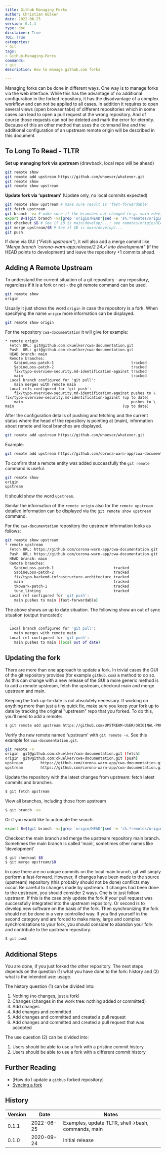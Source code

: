 ```yaml
---
title: Github Managing Forks
author: Christian Külker
date: 2022-06-25
version: 0.1.1
type: doc
disclaimer: True
TOC: True
categories:
- Git
tags:
- Github-Managing-Forks
commands:
- git
description: How to manage github.com forks

---
```


Managing forks can be done in different ways. One way is to manage forks via
the web interface. While this has the advantage of no additional configuration
in the forked repository, it has the disadvantage of a complex workflow and can
not be applied to all cases. In addition it requires to open several views
(open browser tabs) of different repositories which in some cases can lead to
open a pull request at the wrong repository. And of course those requests can
not be deleted and mark the error for eternity. Because of this an other method
that uses the command line and the additional configuration of an upstream
remote origin will be described in this document.

## To Long To Read - TLTR

**Set up managing fork via upstream**  (drawback, local repo will be ahead)

```bash
git remote show
git remote add upstream https://github.com/whoever/whatever.git
git remote show
git remote show upstream
```

**Update fork via 'upstream'** (Update only, no local commits expected)

```bash
git remote show upstream # make sure result is 'fast-forwardable'
git fetch upstream
git branch -va # make sure if the branches not changed (e.g. main->dev)
export B=$(git branch -va|grep 'origin/HEAD'|sed -e 's%.*remotes/origin/HEAD.*->\s\+origin/%%g')
git checkout $B # See if $B is main/develop/...: see remotes/origin/HEAD -> origin/BRANCH
git merge upstream/$B # See if $B is main/develop/...
git push
```

If done via GUI (_"Fetch upstream"_), it will also add a merge commit like
_"Merge branch 'corona-warn-app:release/2.24.x' into development"_ (if the HEAD
points to development) and leave the repository +1 commits ahead.

## Adding A Remote Upstream

To understand the current situation of a git repository - any repository,
regardless if it is a fork or not - the git remote command can be used.

```bash
git remote show
origin
```

Usually it just shows the word `origin` in case the repository is a fork. When
specifying the name `origin` more information can be displayed.

```bash
git remote show origin
```

For the repository `cwa-documentation` it will give for example:

```
* remote origin
  Fetch URL: git@github.com:ckuelker/cwa-documentation.git
  Push  URL: git@github.com:ckuelker/cwa-documentation.git
  HEAD branch: main
  Remote branches:
    SabineLoss-patch-1                                   tracked
    SabineLoss-patch-2                                   tracked
    fix/typo-overview-security.md-identification-against tracked
    main                                                 tracked
  Local branch configured for 'git pull':
    main merges with remote main
  Local refs configured for 'git push':
    fix/typo-overview-security.md-identification-against pushes to \
fix/typo-overview-security.md-identification-against (up to date)
    main                                                 pushes to \
main                                                 (up to date)
```

After the configuration details of pushing and fetching and the current status
where the head of the repository is pointing at (main), information about
remote and local branches are displayed.

```bash
git remote add upstream https://github.com/whoever/whatever.git
```

Example:

```bash
git remote add upstream https://github.com/corona-warn-app/cwa-documentation.git
```

To confirm that a remote entity was added successfully the `git remote` command
is useful.

```bash
git remote show
origin
upstream
```

It should show the word `upstream`.

Similar the information of the `remote origin` also for the `remote upstream`
detailed information can be displayed via the `git remote show upstream`
command.

For the `cwa-documentation` repository the upstream information looks as
follows:

```bash
git remote show upstream
* remote upstream
  Fetch URL: https://github.com/corona-warn-app/cwa-documentation.git
  Push  URL: https://github.com/corona-warn-app/cwa-documentation.git
  HEAD branch: main
  Remote branches:
    SabineLoss-patch-1                           tracked
    SabineLoss-patch-2                           tracked
    fix/typo-backend-infrastructure-architecture tracked
    main                                         tracked
    tkowark-patch-1                              tracked
    tune_linting                                 tracked
  Local ref configured for 'git push':
    main pushes to main (fast-forwardable)
```

The above shows an up to date situation. The following show an out of sync
situation (output truncated):

```bash
  ...
  Local branch configured for 'git pull':
    main merges with remote main
  Local ref configured for 'git push':
    main pushes to main (local out of date)
```

## Updating the fork

There are more than one approach to update a fork. In trivial cases the GUI of
the git repository provides (for example `github.com`) a method to do so. As
this can change with a new release of the GUI a more generic method is to add a
remote upstream, fetch the upstream, checkout main and merge upstream and main.

Keeping the fork up-to-date is not absolutely necessary. If working on
anything more than just a tiny quick fix, make sure you keep your fork up to
date by tracking the original "upstream" repo that you forked. To do this,
you'll need to add a remote:

```bash
$ git remote add upstream https://github.com/UPSTREAM-USER/ORIGINAL-PROJECT.git
```

Verify the new remote named 'upstream' with `git remote -v`. See this example
for `cwa-documentation.git`.

```bash
git remote -v
origin  git@github.com:ckuelker/cwa-documentation.git (fetch)
origin  git@github.com:ckuelker/cwa-documentation.git (push)
upstream        https://github.com/corona-warn-app/cwa-documentation.git (fetch)
upstream        https://github.com/corona-warn-app/cwa-documentation.git (push)
```

Update the repository with the latest changes from upstream: fetch latest
commits and branches.

```bash
$ git fetch upstream
````

View all branches, including those from upstream

```bash
$ git branch -va
```

Or if you would like to automate the search.

```bash
export B=$(git branch -va|grep 'origin/HEAD'|sed -e 's%.*remotes/origin/HEAD.*->\s\+origin/%%g')
```

Checkout the main branch and merge the upstream repository main branch.
Sometimes the main branch is called 'main', sometimes other names like
'development'

```bash
$ git checkout $B
$ git merge upstream/$B
```

In case there are no unique commits on the local main branch, git will simply
perform a fast-forward. However, if changes have been made to the source
(upstream) repository (this probably should not be done) conflicts may occur.
Be careful to changes made by upstream. If changes had been done to the
upstream, you should consider 2 ways. One is to just follow upstream. If this
is the case only update the fork if your pull request was successfully
integrated into the upstream repository. Or second is to develop new software
on the basis of the fork. Then synchronizing the fork should not be done in a
very controlled way. If you find yourself in the second category and are
forced to make many, large and complex synchronizations to your fork, you
should consider to abandon your fork and contribute to the upstream repository.

```bash
$ git push
```

## Additional Steps

You are done, if you just forked the other repository. The next steps depends
on the question (1) what you have done to the fork: history and (2) what is
the intended use: usage.

The history question (1) can be divided into:

1. Nothing (no changes, just a fork)
2. Changes (changes in the work tree: nothing added or committed)
3. Add changes
4. Add changes and committed
5. Add changes and committed and created a pull request
6. Add changes and committed and created a pull request that was accepted

The use question (2) can be divided into:

1. Users should be able to use a fork with a pristine commit history
2. Users should be able to use a fork with a different commit history

## Further Reading

- [How do I update a `github` forked repository]
- [Syncing a fork]

[How do I update a github forked repository]: https://stackoverflow.com/questions/7244321/how-do-i-update-a-github-forked-repository/7244456#7244456
[Syncing a fork]: https://docs.github.com/en/pull-requests/collaborating-with-pull-requests/working-with-forks/syncing-a-fork

## History

| Version | Date       | Notes                                                |
| ------- | ---------- | ---------------------------------------------------- |
| 0.1.1   | 2022-06-25 | Examples, update TLTR, shell->bash, commands, main   |
| 0.1.0   | 2020-09-24 | Initial release                                      |

